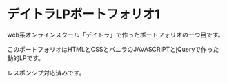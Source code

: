 # デイトラLPポートフォリオ1
web系オンラインスクール「デイトラ」で作ったポートフォリオの一つ目です。

このポートフォリオはHTMLとCSSとバニラのJAVASCRIPTとjQueryで作った動的LPです。

レスポンシブ対応済みです。
